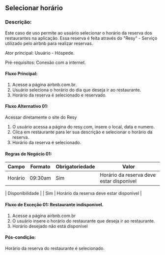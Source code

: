 ## Selecionar horário

### Descrição: 
Este caso de uso permite ao usuário selecionar o horário da reserva dos restaurantes na aplicação. Essa reserva é feita através do "Resy" - Serviço utilizado pelo airbnb para realizar reservas.

Ator principal: Usuário - Hóspede. 

Pré-requisitos: Conexão com a internet. 


####  Fluxo Principal: 
1. Acesse a página airbnb.com.br.
2. Usuário seleciona o horário do dia que deseja ir ao restaurante.
3. Horário da reserva é selecionado e reservado.


#### Fluxo Alternativo 01: 
Acessar diretamente o site do Resy 
1. O usuário acessa a página do resy.com, insere o local, data e numero.
2. Clica em restaurante para ler sua descrição e selecionar o horário da reserva. 
3. Horário da reserva é selecionado.


#### Regras de Negócio 01:

| Campo                  | Formato | Obrigatoriedade | Valor                           |
|------------------------|---------|-----------------|---------------------------------|
| Horário |    09:30am     | Sim             | Horário da reserva deve estar disponivel |

| Disponibilidade |         | Sim             | Horário da reserva deve estar disponivel |


#### Fluxo de Exceção 01: Restaurante indisponivel. 
1. Acesse a página airbnb.com.br
2. O usuário insere o horário do restaurante que deseja ir ao restaurante. 
3. Horário desejado não está disponivel

#### Pós-condição: 
Horário da reserva do restaurante é selecionado.